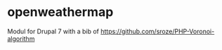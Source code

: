 openweathermap
==============

Modul for Drupal 7 with a bib of https://github.com/sroze/PHP-Voronoi-algorithm

